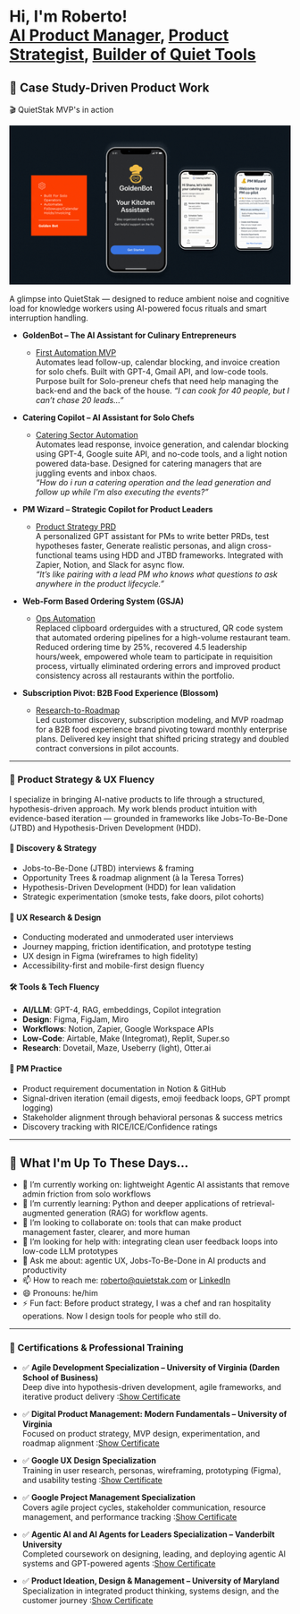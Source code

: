 <h1>Hi, I'm Roberto! <br/><a href="https://www.linkedin.com/in/roberto-bonefont-jr-6a769a23/">AI Product Manager</a>, <a href="https://github.com/">Product Strategist</a>, <a href="https://www.notion.so/">Builder of Quiet Tools</a></h1>

<h2>🧠 Case Study-Driven Product Work</h2>

🎬 QuietStak MVP's in action

<p align="center">
  <img src="assets/QuietStakDemo.gif" width="800" alt="QuietStak Demo GIF">
</p>

A glimpse into QuietStak — designed to reduce ambient noise and cognitive load for knowledge workers using AI-powered focus rituals and smart interruption handling.

- <b>GoldenBot – The AI Assistant for Culinary Entrepreneurs</b>  
  - [First Automation MVP](https://github.com/robertobonefont/goldenbot-case-study)  
    Automates lead follow-up, calendar blocking, and invoice creation for solo chefs. Built with GPT-4, Gmail API, and low-code tools. Purpose built for Solo-preneur chefs that need help managing the back-end and the back of the house. 
    <i>“I can cook for 40 people, but I can’t chase 20 leads…”</i>

- <b>Catering Copilot – AI Assistant for Solo Chefs</b>  
  - [Catering Sector Automation](https://github.com/robertobonefont/goldenbot-case-study)  
    Automates lead response, invoice generation, and calendar blocking using GPT-4, Google suite API, and no-code tools, and a light notion powered data-base. Designed for catering managers that are juggling events and inbox chaos.  
    <i>“How do i run a catering operation and the lead generation and follow up while I'm also executing the events?”</i>

- <b>PM Wizard – Strategic Copilot for Product Leaders</b>  
  - [Product Strategy PRD](https://github.com/robertobonefont/quietstak-case-study/blob/main/🧭%20PM%20Wizard%20PRD%20v1.docx)  
    A personalized GPT assistant for PMs to write better PRDs, test hypotheses faster, Generate realistic personas, and align cross-functional teams using HDD and JTBD frameworks. Integrated with Zapier, Notion, and Slack for async flow.  
    <i>“It’s like pairing with a lead PM who knows what questions to ask anywhere in the product lifecycle.”</i>

- <b>Web-Form Based Ordering System (GSJA)</b>  
  - [Ops Automation](https://github.com/robertobonefont/gsja-crm-automation)  
    Replaced clipboard orderguides with a structured, QR code system that automated ordering pipelines for a high-volume restaurant team. Reduced ordering time by 25%, recovered 4.5 leadership hours/week, empowered whole team to participate in requisition process, virtually eliminated ordering errors and improved product consistency across all restaurants within the portfolio.

- <b>Subscription Pivot: B2B Food Experience (Blossom)</b>  
  - [Research-to-Roadmap](https://github.com/robertobonefont/blossom-subscription-model)  
    Led customer discovery, subscription modeling, and MVP roadmap for a B2B food experience brand pivoting toward monthly enterprise plans. Delivered key insight that shifted pricing strategy and doubled contract conversions in pilot accounts.

---

### 📘 Product Strategy & UX Fluency

I specialize in bringing AI-native products to life through a structured, hypothesis-driven approach. My work blends product intuition with evidence-based iteration — grounded in frameworks like Jobs-To-Be-Done (JTBD) and Hypothesis-Driven Development (HDD).

#### 🔁 Discovery & Strategy
- Jobs-to-Be-Done (JTBD) interviews & framing
- Opportunity Trees & roadmap alignment (à la Teresa Torres)
- Hypothesis-Driven Development (HDD) for lean validation
- Strategic experimentation (smoke tests, fake doors, pilot cohorts)

#### 🎯 UX Research & Design
- Conducting moderated and unmoderated user interviews
- Journey mapping, friction identification, and prototype testing
- UX design in Figma (wireframes to high fidelity)
- Accessibility-first and mobile-first design fluency

#### 🛠️ Tools & Tech Fluency
- **AI/LLM**: GPT-4, RAG, embeddings, Copilot integration
- **Design**: Figma, FigJam, Miro
- **Workflows**: Notion, Zapier, Google Workspace APIs
- **Low-Code**: Airtable, Make (Integromat), Replit, Super.so
- **Research**: Dovetail, Maze, Useberry (light), Otter.ai

#### 🧠 PM Practice
- Product requirement documentation in Notion & GitHub
- Signal-driven iteration (email digests, emoji feedback loops, GPT prompt logging)
- Stakeholder alignment through behavioral personas & success metrics
- Discovery tracking with RICE/ICE/Confidence ratings
---

<h2> 👀 What I'm Up To These Days...</h2>


- 🔭 I’m currently working on: lightweight Agentic AI assistants that remove admin friction from solo workflows  
- 🌱 I’m currently learning: Python and deeper applications of retrieval-augmented generation (RAG) for workflow agents.  
- 👯 I’m looking to collaborate on: tools that can make product management faster, clearer, and more human  
- 🤔 I’m looking for help with: integrating clean user feedback loops into low-code LLM prototypes  
- 💬 Ask me about: agentic UX, Jobs-To-Be-Done in AI products and productivity  
- 📫 How to reach me: roberto@quietstak.com or [LinkedIn](https://www.linkedin.com/in/roberto-bonefont-jr-6a769a23/)  
- 😄 Pronouns: he/him  
- ⚡ Fun fact: Before product strategy, I was a chef and ran hospitality operations. Now I design tools for people who still do.
---

### 📜 Certifications & Professional Training

- ✅ **Agile Development Specialization – University of Virginia (Darden School of Business)**  
  Deep dive into hypothesis-driven development, agile frameworks, and iterative product delivery :[Show Certificate](https://www.coursera.org/account/accomplishments/specialization/9WMESAVKN3ZC)
  
- ✅ **Digital Product Management: Modern Fundamentals – University of Virginia**  
  Focused on product strategy, MVP design, experimentation, and roadmap alignment :[Show Certificate](https://www.coursera.org/account/accomplishments/specialization/MNE7C73YUYH2)

- ✅ **Google UX Design Specialization**  
  Training in user research, personas, wireframing, prototyping (Figma), and usability testing :[Show Certificate](https://www.coursera.org/account/accomplishments/specialization/1VN64MCGWJ63)

- ✅ **Google Project Management Specialization**  
  Covers agile project cycles, stakeholder communication, resource management, and performance tracking :[Show Certificate](https://www.coursera.org/account/accomplishments/specialization/certificate/W9RKFN4TLM5G)

- ✅ **Agentic AI and AI Agents for Leaders Specialization – Vanderbilt University**  
  Completed coursework on designing, leading, and deploying agentic AI systems and GPT-powered agents :[Show Certificate](https://www.coursera.org/account/accomplishments/specialization/4NBFAHBNK3LL)

- ✅ **Product Ideation, Design & Management – University of Maryland**  
  Specialization in integrated product thinking, systems design, and the customer journey :[Show Certificate](https://www.coursera.org/account/accomplishments/specialization/NHTUPFEQ43RJ)


<!--
**robertobonefont/robertobonefont** is a ✨ case-study-driven ✨ profile that reflects HDD, JTBD, and AI-native PM skills. Ask about:
- Product discovery loops
- UX experiments on a budget
- Building PM portfolios from real behavior
-->

<!--
**8Bit-Chef/8Bit-Chef** is a ✨ _special_ ✨ repository because its `README.md` (this file) appears on your GitHub profile.

Here are some ideas to get you started:

- 🔭 I’m currently working on ...
- 🌱 I’m currently learning ...
- 👯 I’m looking to collaborate on ...
- 🤔 I’m looking for help with ...
- 💬 Ask me about ...
- 📫 How to reach me: ...
- 😄 Pronouns: ...
- ⚡ Fun fact: ...
-->
